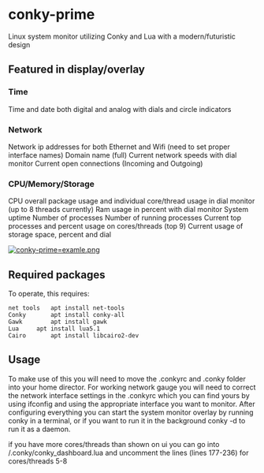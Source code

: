 # conky-prime
Linux system monitor utilizing Conky and Lua with a modern/futuristic design

## Featured in display/overlay

### Time
Time and date both digital and analog with dials and circle indicators

### Network
Network ip addresses for both Ethernet and Wifi (need to set proper interface names)
Domain name (full)
Current network speeds with dial monitor
Current open connections (Incoming and Outgoing)

### CPU/Memory/Storage
CPU overall package usage and individual core/thread usage in dial monitor (up to 8 threads currently) 
Ram usage in percent with dial monitor
System uptime
Number of processes
Number of running processes
Current top processes and percent usage on cores/threads (top 9)
Current usage of storage space, percent and dial

[![conky-prime=examle.png](https://i.postimg.cc/W4vPCTKW/works-jan.png)](https://postimg.cc/3kn6D53m)

## Required packages

To operate, this requires:
```
net tools	apt install net-tools
Conky		apt install conky-all
Gawk		apt install gawk
Lua		apt install lua5.1
Cairo		apt install libcairo2-dev
```

## Usage

To make use of this you will need to move the .conkyrc and .conky folder into your home director.
For working network gauge you will need to correct the network interface settings in the .conkyrc
which you can find yours by using ifconfig and using the appropriate interface you want to monitor.
After configuring everything you can start the system monitor overlay by running conky in a terminal,
or if you want to run it in the background conky -d to run it as a daemon. 

if you have more cores/threads than shown on ui you can go into /.conky/conky_dashboard.lua and uncomment the lines (lines  177-236)  for cores/threads 5-8



